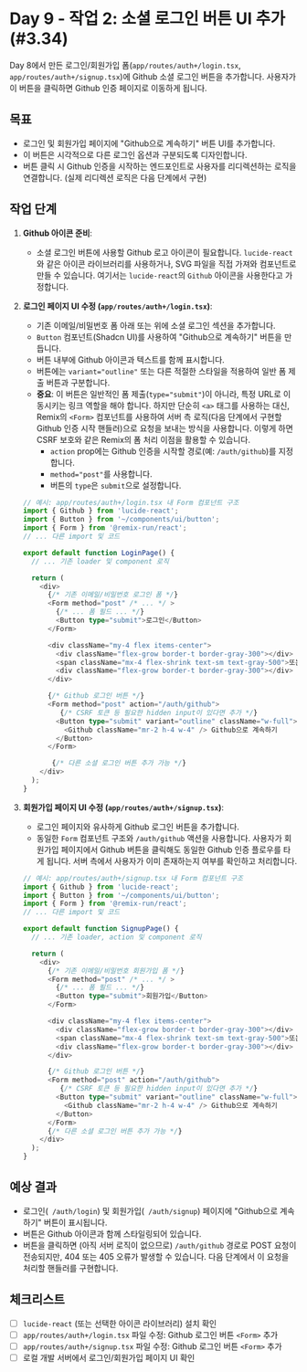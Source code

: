 # Day 9 - 작업 2: 소셜 로그인 버튼 UI 추가 (#3.34)

Day 8에서 만든 로그인/회원가입 폼(`app/routes/auth+/login.tsx`, `app/routes/auth+/signup.tsx`)에 Github 소셜 로그인 버튼을 추가합니다. 사용자가 이 버튼을 클릭하면 Github 인증 페이지로 이동하게 됩니다.

## 목표

*   로그인 및 회원가입 페이지에 "Github으로 계속하기" 버튼 UI를 추가합니다.
*   이 버튼은 시각적으로 다른 로그인 옵션과 구분되도록 디자인합니다.
*   버튼 클릭 시 Github 인증을 시작하는 엔드포인트로 사용자를 리디렉션하는 로직을 연결합니다. (실제 리디렉션 로직은 다음 단계에서 구현)

## 작업 단계

1.  **Github 아이콘 준비**:
    *   소셜 로그인 버튼에 사용할 Github 로고 아이콘이 필요합니다. `lucide-react`와 같은 아이콘 라이브러리를 사용하거나, SVG 파일을 직접 가져와 컴포넌트로 만들 수 있습니다. 여기서는 `lucide-react`의 `Github` 아이콘을 사용한다고 가정합니다.

2.  **로그인 페이지 UI 수정 (`app/routes/auth+/login.tsx`)**:
    *   기존 이메일/비밀번호 폼 아래 또는 위에 소셜 로그인 섹션을 추가합니다.
    *   `Button` 컴포넌트(Shadcn UI)를 사용하여 "Github으로 계속하기" 버튼을 만듭니다.
    *   버튼 내부에 Github 아이콘과 텍스트를 함께 표시합니다.
    *   버튼에는 `variant="outline"` 또는 다른 적절한 스타일을 적용하여 일반 폼 제출 버튼과 구분합니다.
    *   **중요**: 이 버튼은 일반적인 폼 제출(`type="submit"`)이 아니라, 특정 URL로 이동시키는 링크 역할을 해야 합니다. 하지만 단순히 `<a>` 태그를 사용하는 대신, Remix의 `<Form>` 컴포넌트를 사용하여 서버 측 로직(다음 단계에서 구현할 Github 인증 시작 핸들러)으로 요청을 보내는 방식을 사용합니다. 이렇게 하면 CSRF 보호와 같은 Remix의 폼 처리 이점을 활용할 수 있습니다.
        *   `action` prop에는 Github 인증을 시작할 경로(예: `/auth/github`)를 지정합니다.
        *   `method="post"`를 사용합니다.
        *   버튼의 `type`은 `submit`으로 설정합니다.

    ```typescript
    // 예시: app/routes/auth+/login.tsx 내 Form 컴포넌트 구조
    import { Github } from 'lucide-react';
    import { Button } from '~/components/ui/button';
    import { Form } from '@remix-run/react';
    // ... 다른 import 및 코드

    export default function LoginPage() {
      // ... 기존 loader 및 component 로직

      return (
        <div>
          {/* 기존 이메일/비밀번호 로그인 폼 */}
          <Form method="post" /* ... */ >
            {/* ... 폼 필드 ... */}
            <Button type="submit">로그인</Button>
          </Form>

          <div className="my-4 flex items-center">
            <div className="flex-grow border-t border-gray-300"></div>
            <span className="mx-4 flex-shrink text-sm text-gray-500">또는</span>
            <div className="flex-grow border-t border-gray-300"></div>
          </div>

          {/* Github 로그인 버튼 */}
          <Form method="post" action="/auth/github">
             {/* CSRF 토큰 등 필요한 hidden input이 있다면 추가 */}
            <Button type="submit" variant="outline" className="w-full">
              <Github className="mr-2 h-4 w-4" /> Github으로 계속하기
            </Button>
          </Form>

           {/* 다른 소셜 로그인 버튼 추가 가능 */}
        </div>
      );
    }
    ```

3.  **회원가입 페이지 UI 수정 (`app/routes/auth+/signup.tsx`)**:
    *   로그인 페이지와 유사하게 Github 로그인 버튼을 추가합니다.
    *   동일한 `Form` 컴포넌트 구조와 `/auth/github` 액션을 사용합니다. 사용자가 회원가입 페이지에서 Github 버튼을 클릭해도 동일한 Github 인증 플로우를 타게 됩니다. 서버 측에서 사용자가 이미 존재하는지 여부를 확인하고 처리합니다.

    ```typescript
    // 예시: app/routes/auth+/signup.tsx 내 Form 컴포넌트 구조
    import { Github } from 'lucide-react';
    import { Button } from '~/components/ui/button';
    import { Form } from '@remix-run/react';
    // ... 다른 import 및 코드

    export default function SignupPage() {
      // ... 기존 loader, action 및 component 로직

      return (
        <div>
          {/* 기존 이메일/비밀번호 회원가입 폼 */}
          <Form method="post" /* ... */ >
            {/* ... 폼 필드 ... */}
            <Button type="submit">회원가입</Button>
          </Form>

          <div className="my-4 flex items-center">
            <div className="flex-grow border-t border-gray-300"></div>
            <span className="mx-4 flex-shrink text-sm text-gray-500">또는</span>
            <div className="flex-grow border-t border-gray-300"></div>
          </div>

          {/* Github 로그인 버튼 */}
          <Form method="post" action="/auth/github">
             {/* CSRF 토큰 등 필요한 hidden input이 있다면 추가 */}
            <Button type="submit" variant="outline" className="w-full">
              <Github className="mr-2 h-4 w-4" /> Github으로 계속하기
            </Button>
          </Form>
          {/* 다른 소셜 로그인 버튼 추가 가능 */}        
        </div>
      );
    }
    ```

## 예상 결과

*   로그인(` /auth/login`) 및 회원가입(` /auth/signup`) 페이지에 "Github으로 계속하기" 버튼이 표시됩니다.
*   버튼은 Github 아이콘과 함께 스타일링되어 있습니다.
*   버튼을 클릭하면 (아직 서버 로직이 없으므로) `/auth/github` 경로로 POST 요청이 전송되지만, 404 또는 405 오류가 발생할 수 있습니다. 다음 단계에서 이 요청을 처리할 핸들러를 구현합니다.

## 체크리스트

*   [ ] `lucide-react` (또는 선택한 아이콘 라이브러리) 설치 확인
*   [ ] `app/routes/auth+/login.tsx` 파일 수정: Github 로그인 버튼 `<Form>` 추가
*   [ ] `app/routes/auth+/signup.tsx` 파일 수정: Github 로그인 버튼 `<Form>` 추가
*   [ ] 로컬 개발 서버에서 로그인/회원가입 페이지 UI 확인 